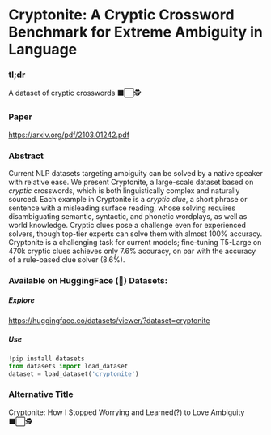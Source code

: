 # Cryptonite: A Cryptic Crossword Benchmark for Extreme Ambiguity in Language

### tl;dr

A dataset of cryptic crosswords :black_large_square::white_large_square::detective:

### Paper

https://arxiv.org/pdf/2103.01242.pdf

### Abstract

Current NLP datasets targeting ambiguity can be solved by a native speaker with relative ease.
We present Cryptonite, a large-scale dataset based on _cryptic_ crosswords, which is both linguistically complex and naturally sourced.
Each example in Cryptonite is a _cryptic clue_, a short phrase or sentence with a misleading surface reading, whose solving requires disambiguating semantic, syntactic, and phonetic wordplays, as well as world knowledge.
Cryptic clues pose a challenge even for experienced solvers, though top-tier experts can solve them with almost 100% accuracy.
Cryptonite is a challenging task for current models; fine-tuning T5-Large on 470k cryptic clues achieves only 7.6% accuracy, on par with the accuracy of a rule-based clue solver (8.6%).

### Available on HuggingFace (:hugs:) Datasets:

##### Explore
https://huggingface.co/datasets/viewer/?dataset=cryptonite

##### Use
```python
!pip install datasets
from datasets import load_dataset
dataset = load_dataset('cryptonite')
```

### Alternative Title
Cryptonite: How I Stopped Worrying and Learned(?) to Love Ambiguity :black_large_square::white_large_square::detective:
